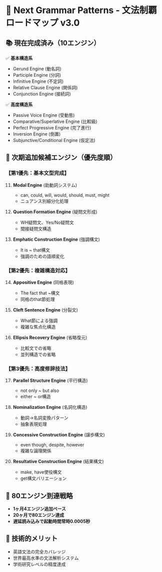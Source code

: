# 🎯 Next Grammar Patterns - 文法制覇ロードマップ v3.0

## 📚 **現在完成済み（10エンジン）**
✅ **基本構造系**
- Gerund Engine (動名詞)
- Participle Engine (分詞) 
- Infinitive Engine (不定詞)
- Relative Clause Engine (関係詞)
- Conjunction Engine (接続詞)

✅ **高度構造系**  
- Passive Voice Engine (受動態)
- Comparative/Superlative Engine (比較級)
- Perfect Progressive Engine (完了進行)
- Inversion Engine (倒置)
- Subjunctive/Conditional Engine (仮定法)

## 🚀 **次期追加候補エンジン（優先度順）**

### 【第1優先：基本文型完成】
11. **Modal Engine** (助動詞システム)
    - can, could, will, would, should, must, might
    - ニュアンス別細分化処理

12. **Question Formation Engine** (疑問文形成)
    - WH疑問文、Yes/No疑問文
    - 間接疑問文構造

13. **Emphatic Construction Engine** (強調構文)
    - It is ~ that構文
    - 強調のための語順変化

### 【第2優先：複雑構造対応】
14. **Appositive Engine** (同格表現)
    - The fact that ~構文
    - 同格のthat節処理

15. **Cleft Sentence Engine** (分裂文)
    - What節による強調
    - 複雑な焦点化構造

16. **Ellipsis Recovery Engine** (省略復元)
    - 比較文での省略
    - 並列構造での省略

### 【第3優先：高度修辞技法】
17. **Parallel Structure Engine** (平行構造)
    - not only ~ but also
    - either ~ or構造

18. **Nominalization Engine** (名詞化構造)
    - 動詞→名詞変換パターン
    - 抽象表現処理

19. **Concessive Construction Engine** (譲歩構文)
    - even though, despite, however
    - 複雑な論理関係

20. **Resultative Construction Engine** (結果構文)
    - make, have使役構文
    - get構文バリエーション

## 🎯 **80エンジン到達戦略**
- **1ヶ月4エンジン追加ペース**
- **20ヶ月で80エンジン達成**
- **遅延読み込みで起動時間常時0.0005秒**

## 🌟 **技術的メリット**
- 英語文法の完全カバレッジ
- 世界最高水準の文法解析システム
- 学術研究レベルの精度達成
